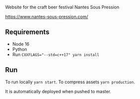 Website for the craft beer festival Nantes Sous Pression

https://www.nantes-sous-pression.com/

## Requirements

- Node 16
- Python
- Run `CXXFLAGS="--std=c++17" yarn install`

## Run

To run locally `yarn start`. To compress assets `yarn production`.


It is automatically deployed when pushed to master.
